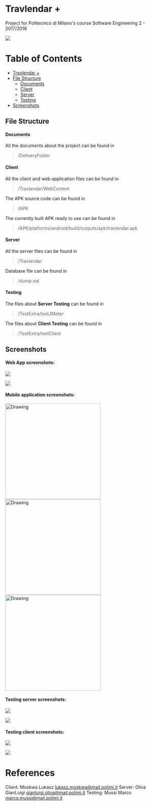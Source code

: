 # Travlendar +

Project for Politecnico di Milano's course Software Engineering 2 - 2017/2018


![](https://i.imgur.com/zyc6mfv.png)

Table of Contents
=================

   * [Travlendar +](#travlendar-+)
   * [File Structure](#file-structure)
      * [Documents](#documents)
      * [Client](#client)
      * [Server](#server)
      * [Testing](#testing)
   * [Screenshots](#screenshots)


## File Structure

#### Documents

All the documents about the project can be found in
> /DeliveryFolder

#### Client

All the client and web application files can be found in
> /Travlandar/WebContent

The APK source code can be found in
>/APK

The currently built APK ready to use can be found in
>/APK/platforms/android/build/outputs/apk/travlendar.apk

#### Server

All the server files can be found in
>/Travlandar

Database file can be found in
>/dump.sql

#### Testing

The files about **Server Testing** can be found in
>/TestExtra/testJMeter

The files about **Client Testing** can be found in
>/TestExtra/testClient


## Screenshots

#### Web App screenshots:

![](https://i.imgur.com/An46Y3S.png)


![](https://i.imgur.com/jHJKzaI.png)


#### Mobile application screenshots:


<img src="https://i.imgur.com/e41Sahr.jpg" alt="Drawing" style="width: 300px"/>

<img src="https://i.imgur.com/a9LRyYR.jpg" alt="Drawing" style="width: 300px"/>

<img src="https://i.imgur.com/5VjC4UJ.jpg" alt="Drawing" style="width: 300px"/>

#### Testing server screenshots:

![](https://i.imgur.com/XPuFwoj.png)

![](https://i.imgur.com/3CCOphC.png)


#### Testing client screenshots:

![](https://i.imgur.com/gyPFOUP.png)

![](https://i.imgur.com/X8tTQPy.png)


References
==========
Client:
Moskwa Lukasz       lukasz.moskwa@mail.polimi.it
Server:
Oliva GianLuigi     gianluigi.oliva@mail.polimi.it
Testing:
Mussi Marco         marco.mussi@mail.polimi.it
